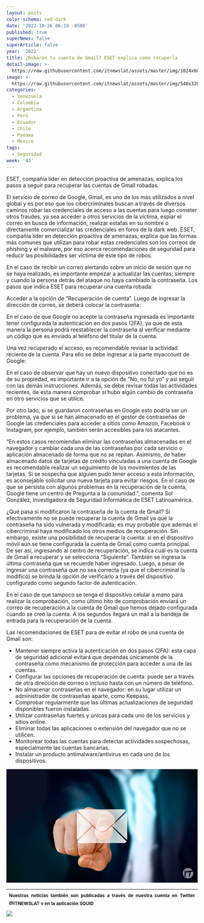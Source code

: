 ```yaml
---
layout: posts
color-schema: red-dark
date: '2022-10-26 06:19 -0500'
published: true
superNews: false
superArticle: false
year: '2022'
title: ¿Robaron tu cuenta de Gmail? ESET explica cómo recuperla
detail-image: >-
  https://raw.githubusercontent.com/itnewslat/assets/master/img/1024x680/email-g.jpg
image: >-
  https://raw.githubusercontent.com/itnewslat/assets/master/img/540x320/email-p.jpg
categories:
  - Venezuela
  - Colombia
  - Argentina
  - Perú
  - Ecuador
  - Chile
  - Panama
  - Mexico
tags:
  - Seguridad
week: '43'
---
```

ESET, compañía líder en detección proactiva de amenazas, explica los pasos a seguir para recuperar las cuentas de Gmail robadas.

El servicio de correo de Google, Gmail, es uno de los más utilizados a nivel global y es por eso que los cibercriminales buscan a través de diversos caminos robar las credenciales de acceso a las cuentas para luego cometer otros fraudes, ya sea acceder a otros servicios de la víctima, espiar el correo en busca de información, realizar estafas en su nombre o directamente comercializar las credenciales en foros de la dark web. ESET, compañía líder en detección proactiva de amenazas, explica que las formas más comunes que utilizan para robar estas credenciales son los correos de phishing y el malware, por eso acerca recomendaciones de seguridad para reducir las posibilidades ser víctima de este tipo de robos. 

En el caso de recibir un correo alertando sobre un inicio de sesión que no se haya realizado, es importante empezar a actualizar las cuentas; siempre y cuando la persona detrás del ataque no haya cambiado la contraseña.
Los pasos que indica ESET para recuperar una cuenta robada:

Acceder a la opción de “Recuperación de cuenta”. Luego de ingresar la dirección de correo, se deberá colocar la contraseña:

En el caso de que Google no acepte la contraseña ingresada es importante tener configurada la autenticación en dos pasos (2FA), ya que de esta manera la persona podrá reestablecer la contraseña al verificar mediante un código que es enviado al teléfono del titular de la cuenta.

Una vez recuperado el acceso, es recomendable revisar la actividad reciente de la cuenta. Para ello se debe ingresar a la parte myaccount de Google:

En el caso de observar que hay un nuevo dispositivo conectado que no es de su propiedad, es importante ir a la opción de “No, no fui yo” y así seguir con las demás instrucciones. Además, se debe revisar todas las actividades recientes, de esta manera comprobar si hubo algún cambio de contraseña en otro servicios que se utilice.

Por otro lado, si se guardaron contraseñas en Google esto podría ser un problema, ya que si se han almacenado en el gestor de contraseñas de Google las credenciales para acceder a sitios como Amazon, Facebook o Instagram, por ejemplo, también serán accesibles para los atacantes.

“En estos casos recomiendan eliminar las contraseñas almacenadas en el navegador y cambiar cada una de las contraseñas por cada servicio o aplicación almacenado de forma que no se repitan. Asimismo, de haber almacenado datos de tarjetas de crédito vinculadas a una cuenta de Google es recomendable realizar un seguimiento de los movimientos de las tarjetas. Si se sospecha que alguien pudo tener acceso a esta información, es aconsejable solicitar una nueva tarjeta para evitar riesgos. En el caso de que se persista con algunos problemas en la recuperación de la cuenta, Google tiene un centro de Pregunta a la comunidad.”, comenta Sol González, Investigadora de Seguridad Informática de ESET Latinoamérica.

¿Qué pasa si modificaron la contraseña de la cuenta de Gmail? 
Si efectivamente no se puede recuperar la cuenta de Gmail ya que la contraseña ha sido vulnerada y modificada; es muy probable que además el cibercriminal haya modificado los otros medios de recuperación. Sin embargo, existe una posibilidad de recuperar la cuenta: si en el dispositivo móvil aún se tiene configurada la cuenta de Gmail como cuenta principal. De ser así, ingresando al centro de recuperación, se indica cuál es la cuenta de Gmail a recuperar y se selecciona “Siguiente”. También se ingresa la última contraseña que se recuerde haber ingresado. Luego, a pesar de ingresar una contraseña que no sea correcta (ya que el cibercriminal la modificó) se brinda la opción de verificarlo a través del dispositivo configurado como segundo factor de autenticación.

En el caso de que tampoco se tenga el dispositivo celular a mano para realizar la comprobación, como último hito de comprobación enviará un correo de recuperación a la cuenta de Gmail que hemos dejado configurada cuando se creó la cuenta. A los segundos llegará un mail a la bandeja de entrada para la recuperación de la cuenta.


Las recomendaciones de ESET para de evitar el robo de una cuenta de Gmail son:
- Mantener siempre activa la autenticación en dos pasos (2FA): esta capa de seguridad adicional evitará que dependas únicamente de la contraseña como mecanismo de protección para acceder a una de las cuentas.
- Configurar las opciones de recuperación de cuenta: puede ser a través de otra dirección de correo o incluso hasta con un número de teléfono.
- No almacenar contraseñas en el navegador: en su lugar utilizar un administrador de contraseñas aparte, como Keepass.
- Comprobar regularmente que las últimas actualizaciones de seguridad disponibles fueron instaladas.
- Utilizar contraseñas fuertes y únicas para cada uno de los servicios y sitios online.
- Eliminar todas las aplicaciones o extensión del navegador que no se utilicen.
- Monitorear todas las cuentas para detectar actividades sospechosas, especialmente las cuentas bancarias.
- Instalar un producto antimalware/antivirus en cada uno de los dispositivos.

![](https://raw.githubusercontent.com/itnewslat/assets/master/img/540x320/email-p.jpg)

<table style="height: 42px;" width="569">
<tbody>
<tr>
<td style="text-align: justify;"><sub><strong>Nuestras noticias también son publicadas a través de nuestra cuenta en Twitter <a href="https://twitter.com/itnewslat?lang=es">@ITNEWSLAT</a> y en la aplicación <a href="https://squidapp.co/en/">SQUID</a></strong></sub></td>
</tr>
</tbody>
</table>

<img src="https://tracker.metricool.com/c3po.jpg?hash=56f88a41e39ab42c063cc51676587a04"/>

